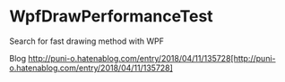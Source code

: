 # WpfDrawPerformanceTest
Search for fast drawing method with WPF

Blog http://puni-o.hatenablog.com/entry/2018/04/11/135728[http://puni-o.hatenablog.com/entry/2018/04/11/135728]
